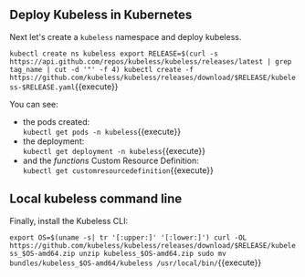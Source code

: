 Deploy Kubeless in Kubernetes
-----------------------------

Next let's create a `kubeless` namespace and deploy kubeless.

`kubectl create ns kubeless
export RELEASE=$(curl -s https://api.github.com/repos/kubeless/kubeless/releases/latest | grep tag_name | cut -d '"' -f 4)
kubectl create -f https://github.com/kubeless/kubeless/releases/download/$RELEASE/kubeless-$RELEASE.yaml`{{execute}}

You can see:

- the pods created:  
  `kubectl get pods -n kubeless`{{execute}}
- the deployment:  
  `kubectl get deployment -n kubeless`{{execute}}
- and the _functions_ Custom Resource Definition:  
  `kubectl get customresourcedefinition`{{execute}}

Local kubeless command line
---------------------------

Finally, install the Kubeless CLI:

`export OS=$(uname -s| tr '[:upper:]' '[:lower:]')
curl -OL https://github.com/kubeless/kubeless/releases/download/$RELEASE/kubeless_$OS-amd64.zip
unzip kubeless_$OS-amd64.zip
sudo mv bundles/kubeless_$OS-amd64/kubeless /usr/local/bin/`{{execute}}
